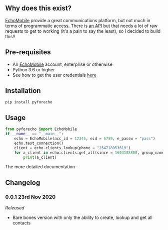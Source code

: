 ## Why does this exist?
[EchoMobile](echomobile.org) provide a great communications platform, but not much in terms of programmatic access. There is [an API](https://www.echomobile.org/docs) but that needs a lot of raw requests to get to working (it's a pain to say the least), so I decided to build this!!


## Pre-requisites
- An [EchoMobile](echomobile.org) account, enterprise or otherwise
- Python 3.6 or higher
- See how to get the user credentials [here](https://www.echomobile.org/docs/authentication)

## Installation
```pip install pyforecho```

## Usage
```python
from pyforecho import EchoMobile
if __name__ == "__main__":
	echo = EchoMobile(acc_id = 12345, eid = 6789, e_passw = "pass")
	echo.test_connection()
	client = echo.clients.lookup(phone = "254718953619")
	for a_client in echo.clients.get_all(since = 1604188800, group_name = "MYGROUP"):
		print(a_client)
```

The more detailed documentation - 

## Changelog

### 0.0.1 23rd Nov 2020
*Released*
- Bare bones version with only the ability to create, lookup and get all contacts